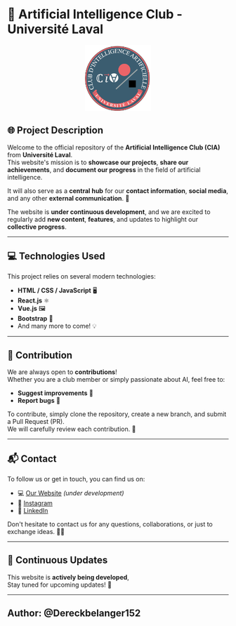 # 🧠 Artificial Intelligence Club - Université Laval

<p align="center">
  <img src="./public/CIA_LOGO.png" alt="CIA Logo" width="150">
</p>

## 🌐 Project Description

Welcome to the official repository of the **Artificial Intelligence Club (CIA)** from **Université Laval**.  
This website's mission is to **showcase our projects**, **share our achievements**, and **document our progress** in the field of artificial intelligence.  

It will also serve as a **central hub** for our **contact information**, **social media**, and any other **external communication**. 🚀

The website is **under continuous development**, and we are excited to regularly add **new content**, **features**, and updates to highlight our **collective progress**.

---

## 💻 Technologies Used

This project relies on several modern technologies:  

- **HTML / CSS / JavaScript** 🖥️  
- **React.js** ⚛️  
- **Vue.js** 🖼️  
- **Bootstrap** 🎨  
- And many more to come! 💡  

---

## 🚀 Contribution

We are always open to **contributions**!  
Whether you are a club member or simply passionate about AI, feel free to:  

- **Suggest improvements** 💭  
- **Report bugs** 🐛  

To contribute, simply clone the repository, create a new branch, and submit a Pull Request (PR).  
We will carefully review each contribution. 🤝  

---

## 📬 Contact

To follow us or get in touch, you can find us on:  

- 💻 [Our Website]() *(under development)*  
- 📸 [Instagram]([https://instagram.com/votre-compte](https://www.instagram.com/ciaulaval/))  
- 📧 [LinkedIn]((https://www.linkedin.com/company/cia-ulaval/posts/?feedView=all))  

Don't hesitate to contact us for any questions, collaborations, or just to exchange ideas. 🧠✨

---

## 📅 Continuous Updates

This website is **actively being developed**,  
Stay tuned for upcoming updates! 🚀

---

## Author: @Dereckbelanger152

